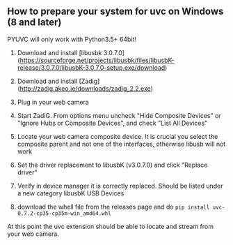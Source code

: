 ## How to prepare your system for uvc on Windows (8 and later)

PYUVC will only work with Python3.5+ 64bit!


1. Download and install [libusbk 3.0.7.0] (https://sourceforge.net/projects/libusbk/files/libusbK-release/3.0.7.0/libusbK-3.0.7.0-setup.exe/download)

2. Download and install [Zadig] (http://zadig.akeo.ie/downloads/zadig_2.2.exe)

3. Plug in your web camera

4. Start ZadiG. From options menu uncheck "Hide Composite Devices" or "Ignore Hubs or Composite Devices", and check "List All Devices"

5. Locate your web camera composite device. It is crucial you select the composite parent and not one of the interfaces, otherwise libusb will not work

6. Set the driver replacement to libusbK (v3.0.7.0) and click "Replace driver"

7. Verify in device manager it is correctly replaced. Should be listed under a new category libusbK USB Devices

8. download the whell file from the releases page and do `pip install uvc-0.7.2-cp35-cp35m-win_amd64.whl`

At this point the uvc extension should be able to locate and stream from your web camera.
